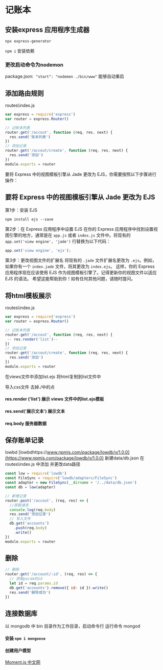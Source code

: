 # 记账本

## 安装express 应用程序生成器

`npx express-generator`

`npm i` 安装依赖

### 更改启动命令为nodemon

package.json:  `"start": "nodemon ./bin/www"`
能够自动重启

## 添加路由规则

routes\index.js

```javascript
var express = require('express')
var router = express.Router()

// 记账本列表
router.get('/accout', function (req, res, next) {
  res.send('账本列表')
})
// 添加记录
router.get('/accout/create', function (req, res, next) {
  res.send('添加')
})
module.exports = router

```

要将 Express 中的视图模板引擎从 Jade 更改为 EJS，你需要按照以下步骤进行操作：

## 要将 Express 中的视图模板引擎从 Jade 更改为 EJS

第1步：安装 EJS

```
npm install ejs --save
```

第2步：在 Express 应用程序中设置 EJS
在你的 Express 应用程序中找到设置视图引擎的地方，通常是在 `app.js` 或者 `index.js` 文件中。将现有的 `app.set('view engine', 'jade')` 行替换为以下代码：

```javascript
app.set('view engine', 'ejs');
```

第3步：更改视图文件的扩展名
将现有的 `.jade` 文件扩展名更改为 `.ejs`。例如，如果你有一个 `index.jade` 文件，将其更改为 `index.ejs`。
这样，你的 Express 应用程序现在应该使用 EJS 作为视图模板引擎了。记得更新你的视图文件以适应 EJS 的语法。
希望这能帮助到你！如有任何其他问题，请随时提问。

## 将html模板展示

routes\index.js

```javascript
var express = require('express')
var router = express.Router()

// 记账本列表
router.get('/accout', function (req, res, next) {
 -- res.render('list')--
})
// 添加记录
router.get('/accout/create', function (req, res, next) {
  res.send('添加')
})
module.exports = router

```

在views文件中添加list.ejs
将html复制到list文件中

导入css文件
去掉./中的点

#### res.render ('list') 展示 views 文件中的list.ejs模板

#### res.send('展示文本') 展示文本

#### req.body 服务器数据

## 保存账单记录

lowbd
[lowbdhttps://www.npmjs.com/package/lowdb/v/1.0.0](https://www.npmjs.com/package/lowdb/v/1.0.0)
新建data/db.json
在routes\index.js 中添加 并更改data路径

```javascript
const low = require('lowdb')
const FileSync = require('lowdb/adapters/FileSync')
const adapter = new FileSync(__dirname + '/../data/db.json')
const db = low(adapter)
```

```javascript
// 新增记录
router.post('/accout', (req, res) => {
  //获取请求
  console.log(req.body)
  res.send('添加记录')
  // 写入文件
  db.get('accounts')
    .push(req.body)
    .write()
})
module.exports = router
```

## 删除

```javascript
// 删除
router.get('/account/:id', (req, res) => {
  // 获取param的id
  let id = req.params.id
  db.get('accounts').remove({ id: id }).write()
  res.send('删除成功')
})
```

## 连接数据库

 以 mongodb 中 bin 目录作为工作目录，启动命令行
 运行命令 mongod

#### 安装 `npm i mongoose`

#### 创建用户模型

[Moment.js 中文网](http://momentjs.cn/)
